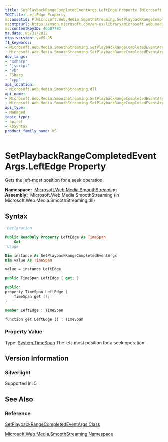 ```yaml
---
title: SetPlaybackRangeCompletedEventArgs.LeftEdge Property (Microsoft.Web.Media.SmoothStreaming)
TOCTitle: LeftEdge Property
ms:assetid: P:Microsoft.Web.Media.SmoothStreaming.SetPlaybackRangeCompletedEventArgs.LeftEdge
ms:mtpsurl: https://msdn.microsoft.com/en-us/library/microsoft.web.media.smoothstreaming.setplaybackrangecompletedeventargs.leftedge(v=VS.95)
ms:contentKeyID: 46307793
ms.date: 05/31/2012
mtps_version: v=VS.95
f1_keywords:
- Microsoft.Web.Media.SmoothStreaming.SetPlaybackRangeCompletedEventArgs.LeftEdge
- Microsoft.Web.Media.SmoothStreaming.SetPlaybackRangeCompletedEventArgs.get_LeftEdge
dev_langs:
- "csharp"
- "jscript"
- "vb"
- FSharp
- "cpp"
api_location:
- Microsoft.Web.Media.SmoothStreaming.dll
api_name:
- Microsoft.Web.Media.SmoothStreaming.SetPlaybackRangeCompletedEventArgs.get_LeftEdge
- Microsoft.Web.Media.SmoothStreaming.SetPlaybackRangeCompletedEventArgs.LeftEdge
api_type:
- Managed
topic_type:
- apiref
- kbSyntax
product_family_name: VS
---
```


# SetPlaybackRangeCompletedEventArgs.LeftEdge Property

Gets the left-most position for a seek operation.

**Namespace:**  [Microsoft.Web.Media.SmoothStreaming](microsoft-web-media-smoothstreaming-namespace_1.md)  
**Assembly:**  Microsoft.Web.Media.SmoothStreaming (in Microsoft.Web.Media.SmoothStreaming.dll)

## Syntax

```vb
'Declaration

Public ReadOnly Property LeftEdge As TimeSpan
    Get
'Usage

Dim instance As SetPlaybackRangeCompletedEventArgs
Dim value As TimeSpan

value = instance.LeftEdge
```

```csharp
public TimeSpan LeftEdge { get; }
```

```cpp
public:
property TimeSpan LeftEdge {
    TimeSpan get ();
}
```

``` fsharp
member LeftEdge : TimeSpan
```

```jscript
function get LeftEdge () : TimeSpan
```

### Property Value

Type: [System.TimeSpan](https://msdn.microsoft.com/library/269ew577\(v=vs.95\))  
The left-most position for a seek operation.

## Version Information

### Silverlight

Supported in: 5  

## See Also

### Reference

[SetPlaybackRangeCompletedEventArgs Class](setplaybackrangecompletedeventargs-class-microsoft-web-media-smoothstreaming.md)

[Microsoft.Web.Media.SmoothStreaming Namespace](microsoft-web-media-smoothstreaming-namespace_1.md)

